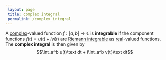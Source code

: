 ```yaml
---
 layout: page
 title: complex integral
 permalink: /complex_integral
---
```

A [complex](https://defsmath.github.io/DefsMath/complex_numbers)-valued function $f:[a,b]\to\mathbb C$ is **integrable** if the component functions $f(t) = u(t)+iv(t)$ are [Riemann integrable](https://defsmath.github.io/DefsMath/Riemann_integrable) as [real](https://defsmath.github.io/DefsMath/real_number)-valued functions. The **complex integral** is then given by $$\int_a^b u(t)\text dt + i\int_a^b v(t)\text dt$$